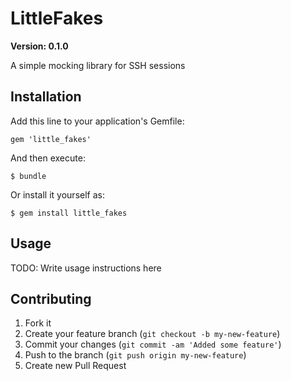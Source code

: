 # LittleFakes

**Version: 0.1.0**

A simple mocking library for SSH sessions

## Installation

Add this line to your application's Gemfile:

    gem 'little_fakes'

And then execute:

    $ bundle

Or install it yourself as:

    $ gem install little_fakes

## Usage

TODO: Write usage instructions here

## Contributing

1. Fork it
2. Create your feature branch (`git checkout -b my-new-feature`)
3. Commit your changes (`git commit -am 'Added some feature'`)
4. Push to the branch (`git push origin my-new-feature`)
5. Create new Pull Request
